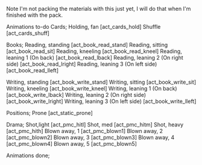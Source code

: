 
Note I'm not packing the materials with this just yet, I will do that when I'm finished with the pack.

Animations to-do
Cards;
Holding, fan                         [act_cards_hold]
Shuffle                              [act_cards_shuff]

Books;
Reading, standing                    [act_book_read_stand]
Reading, sitting                     [act_book_read_sit]
Reading, kneeling                    [act_book_read_kneel]
Reading, leaning 1 (On back)         [act_book_read_lback]
Reading, leaning 2 (On right side)   [act_book_read_lright]
Reading, leaning 3 (On left side)    [act_book_read_lleft]

Writing, standing                    [act_book_write_stand]
Writing, sitting					   [act_book_write_sit]
Writing, kneeling                    [act_book_write_kneel]
Writing, leaning 1 (On back)         [act_book_write_lback]
Writing, leaning 2 (On right side)   [act_book_write_lright]
Writing, leaning 3 (On left side)    [act_book_write_lleft]

Positions;
Prone                                [act_static_prone]
  
Drama;
Shot,light                           [act_pmc_hitl]
Shot, med                            [act_pmc_hitm]
Shot, heavy                          [act_pmc_hith]
Blown away, 1                        [act_pmc_blown1]
Blown away, 2                        [act_pmc_blown2]
Blown away, 3                        [act_pmc_blown3]
Blown away, 4                        [act_pmc_blown4]
Blown away, 5                        [act_pmc_blown5]

Animations done;